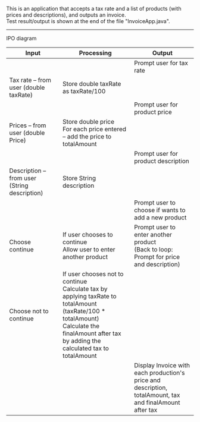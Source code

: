 This is an application that accepts a tax rate and a list of products (with prices and descriptions), and outputs an invoice.     
Test result/output is shown at the end of the file "InvoiceApp.java". 

***


IPO diagram


| Input                                      | Processing                                                                                                                                                                                                | Output                                                                                                        |
| ------------------------------------------ | --------------------------------------------------------------------------------------------------------------------------------------------------------------------------------------------------------- | ------------------------------------------------------------------------------------------------------------- |
|                                            |                                                                                                                                                                                                           |  		Prompt user for tax rate                                                                                   |
|  		Tax rate – from user (double taxRate)   |  		Store double taxRate as taxRate/100                                                                                                                                                                    |                                                                                                               |
|                                            |                                                                                                                                                                                                           |  		Prompt user for product price                                                                              |
|  		Prices – from user (double Price)       |  		Store double price<br>For each price entered – add the price to totalAmount          |                                                                                                             |
|                                            |                                                                                                                                                                                                           |  		Prompt user for product description                                                                        |
| Description – from user (String description) |  		Store String description                                                                                                                                                                               |                                                                                                               |
|                                            |                                                                                                                                                                                                           |  		Prompt user to choose if wants to add a new product                                                   |
|  		Choose continue                         |  		If user chooses to continue<br>Allow user to enter another product                                                                                                               |  		Prompt user to enter another product<br>(Back to loop: Prompt for price and description)                      |
|  		Choose not to continue                  |  		If user chooses not to continue<br>Calculate tax by applying taxRate to totalAmount (taxRate/100 * totalAmount)<br>Calculate the finalAmount after tax by adding the calculated tax to totalAmount   |                                                                                                               |
|                                            |                                                                                                                                                                                                           |  		Display Invoice with each production's price and description, <br>totalAmount, tax and finalAmount after tax  |

